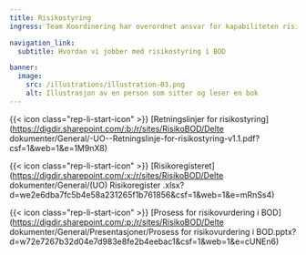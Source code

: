 ```yaml
---
title: Risikostyring
ingress: Team Koordinering har overordnet ansvar for kapabiliteten risikostyring i BOD. Risikostyring er her definert som koordinerte aktiviteter for å håndtere risiko. Arbeidet i teamet består blant annet i å kontrollere at tiltakene i Risikoregisteret følges opp av teamene.

navigation_link:
  subtitle: Hvordan vi jobber med risikostyring i BOD

banner:
  image:
    src: /illustrations/illustration-03.png
    alt: Illustrasjon av en person som sitter og leser en bok
---
```



{{< icon class="rep-li-start-icon" >}} [Retningslinjer for risikostyring](https://digdir.sharepoint.com/:b:/r/sites/RisikoBOD/Delte dokumenter/General/-UO--Retningslinje-for-risikostyring-v1.1.pdf?csf=1&web=1&e=1M9nX8)

{{< icon class="rep-li-start-icon" >}} [Risikoregisteret](https://digdir.sharepoint.com/:x:/r/sites/RisikoBOD/Delte dokumenter/General/(UO) Risikoregister .xlsx?d=we2e6dba7fc5b4e58a231265f1b761856&csf=1&web=1&e=mRnSs4)

{{< icon class="rep-li-start-icon" >}} [Prosess for risikovurdering i BOD](https://digdir.sharepoint.com/:p:/r/sites/RisikoBOD/Delte dokumenter/General/Presentasjoner/Prosess for risikovurdering i BOD.pptx?d=w72e7267b32d04e7d983e8fe2b4eebac1&csf=1&web=1&e=cUNEn6)
